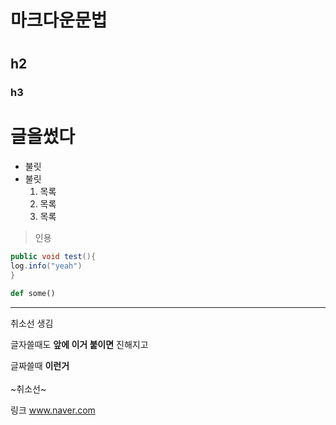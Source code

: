 # 마크다운문법 <h1>
## h2
### h3
  
# 글을썼다
- 불릿
- 불릿
  1. 목록
  2. 목록
  3. 목록
  
> 인용
  
  ``` java
  public void test(){
  log.info("yeah")
  }
  ```
  
  
  ```py
  def some()
  ```
  
  - - -
  취소선 생김
  
  글자쓸때도 **앞에 이거 붙이면** 진해지고
  
 
  글짜쓸때 __이런거__           
  <br>
  ~취소선~
  
  
  
  링크
  www.naver.com
